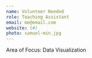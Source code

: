 ```yaml
---
name: Volunteer Needed
role: Teaching Assistant
email: me@email.com
website: (#)
photo: samuel-min.jpg
---
```


Area of Focus: Data Visualization
